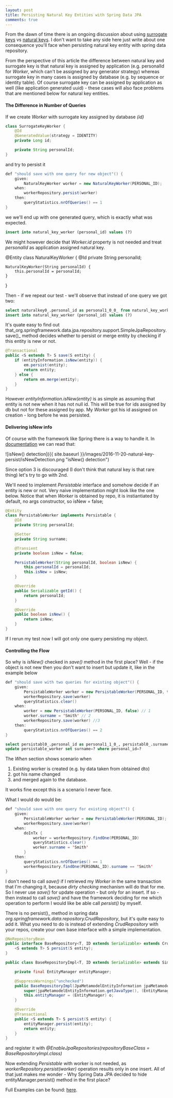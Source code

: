 ```yaml
---
layout: post
title: Persisting Natural Key Entities with Spring Data JPA
comments: true
---
```

From the dawn of time there is an ongoing discussion about using [surrogate keys](https://en.wikipedia.org/wiki/Surrogate_key) vs [natural keys](https://en.wikipedia.org/wiki/Natural_key). 
I don't want to take any side here just write about one consequence you'll face when persisting natural key entity with spring data repository.


From the perspective of this article the difference between natural key and surrogate key is that natural key is assigned by application (e.g. personalId for _Worker_, which can't be assigned by any generator strategy) whereas surrogate key in many cases is assigned by database (e.g. by sequence or identity table). Of course surrogate key can be assigned by application as well (like application generated uuid) - these cases will also face problems that are mentioned below for natural key entities.


#### The Difference in Number of Queries

If we create _Worker_ with surrogate key assigned by database _(id)_


```java
class SurrogateKeyWorker {
    @Id
    @GeneratedValue(strategy = IDENTITY)
    private Long id;

    private String personalId;
}
```  

and try to persist it


```java
def "should save with one query for new object"() {
	given:
		NaturalKeyWorker worker = new NaturalKeyWorker(PERSONAL_ID);
	when:
		workerRepository.persist(worker)
	then:
		queryStatistics.nrOfQueries() == 1
}
``` 

we we'll end up with one generated query, which is exactly what was expected.

```sql
insert into natural_key_worker (personal_id) values (?)
``` 

We might however decide that _Worker.id_ property is not needed and treat _personalId_ as application assigned natural key.

@Entity
class NaturalKeyWorker {
    @Id
    private String personalId;

    NaturalKeyWorker(String personalId) {
        this.personalId = personalId;
    }
}

Then - if we repeat our test - we'll observe that instead of one query we got two:
```sql
select naturalkey0_.personal_id as personal1_0_0_ from natural_key_worker naturalkey0_ where naturalkey0_.personal_id=?
insert into natural_key_worker (personal_id) values (?)
```


It's quate easy to find out that_org.springframework.data.jpa.repository.support.SimpleJpaRepository.save()_ method decides whether to persist or merge entity by checking if this entity is new or not.


```java
@Transactional
public <S extends T> S save(S entity) {
	if (entityInformation.isNew(entity)) {
		em.persist(entity);
		return entity;
	} else {
		return em.merge(entity);
	}
}
```

	
However _entityInformation.isNew(entity)_ is as simple as assuming that entity is not new when it has not null id. This will be true for ids assigned by db but not for these assigned by app. My _Worker_ got his id assigned on creation - long before he was persisted.


#### Delivering isNew info

Of course with the framework like Spring there is a way to handle it. In [documentation](http://docs.spring.io/spring-data/jpa/docs/1.10.5.RELEASE/reference/html/#jpa.entity-persistence.saving-entites) we can read that:


![isNew() detection]({{ site.baseurl }}/images/2016-11-20-natural-key-persist/isNewDetection.png "isNew() detection")


Since option 3 is discouraged (I don't think that natural key is that rare thing) let's try to go with 2nd.


We'll need to implement _Persistable_ interface and somehow decide if an entity is new or not. Very naive implementation might look like the one below. Notice that
when _Worker_ is obtained by repo, it is instiantiated by default, no args constructor, so isNew = false;


```java
@Entity
class PersistableWorker implements Persistable {
    @Id
    private String personalId;

    @Setter
    private String surname;

	@Transient
    private boolean isNew = false;

    PersistableWorker(String personalId, boolean isNew) {
        this.personalId = personalId;
        this.isNew = isNew;
    }

    @Override
    public Serializable getId() {
        return personalId;
    }

    @Override
    public boolean isNew() {
        return isNew;
    }
}
```


If I rerun my test now I will got only one query persisting my object.


#### Controlling the Flow

So why is _isNew()_ checked in _save()_ method in the first place? Well - if the object is not new then you don't want to insert but update it, like in the example below

```java
def "should save with two queries for existing object"() {
	given:
		PersistableWorker worker = new PersistableWorker(PERSONAL_ID, true);
		workerRepository.save(worker)
		queryStatistics.clear()
	when:
		worker = new PersistableWorker(PERSONAL_ID, false) // 1
		worker.surname = 'Smith' // 2
		workerRepository.save(worker) //3
	then:
		queryStatistics.nrOfQueries() == 2
}
```

```sql
select persistabl0_.personal_id as personal1_1_0_, persistabl0_.surname as surname2_1_0_ from persistable_worker persistabl0_ where persistabl0_.personal_id=?
update persistable_worker set surname=? where personal_id=?
```


The _When_ section shows scenario when

1. Existing worker is created (e.g. by data taken from obtained dto)
2. got his name changed
3. and merged again to the database.

It works fine except this is a scenario I never face.

What I would do would be:


```java
def "should save with one query for existing object"() {
	given:
		PersistableWorker worker = new PersistableWorker(PERSONAL_ID);
		workerRepository.save(worker)
	when:
		doInTx {
			worker = workerRepository.findOne(PERSONAL_ID)
			queryStatistics.clear()
			worker.surname = 'Smith'
		}
	then:
		queryStatistics.nrOfQueries() == 1
		workerRepository.findOne(PERSONAL_ID).surname == 'Smith'
}
```


I don't need to call _save()_ if I retrieved my _Worker_ in the same transaction that I'm changing it, because _dirty checking_ mechanism will do that for me. So I never use _save()_ for update operation - but only for an insert. If so - then instead to call _save()_ and have the framework deciding for me which operation to perform I would like be able call _persist()_ by myself.

There is no persist()_ method in spring data _org.springframework.data.repository.CrudRepository_, but it's quite easy to add it.
What you need to do is instead of extending _CrudRepository_ with your repos, create your own base interface with a simple implementation.


```java
@NoRepositoryBean
public interface BaseRepository<T, ID extends Serializable> extends CrudRepository<T, ID> {
    <S extends T> S persist(S entity);
}

public class BaseRepositoryImpl<T, ID extends Serializable> extends SimpleJpaRepository<T, ID> implements BaseRepository<T, ID> {

    private final EntityManager entityManager;

    @SuppressWarnings("unchecked")
    public BaseRepositoryImpl(JpaMetamodelEntityInformation jpaMetamodelEntityInformation, Object o) {
        super(jpaMetamodelEntityInformation.getJavaType(), (EntityManager) o);
        this.entityManager = (EntityManager) o;
    }

    @Override
    @Transactional
    public <S extends T> S persist(S entity) {
        entityManager.persist(entity);
        return entity;
    }
}
```


and register it with _@EnableJpaRepositories(repositoryBaseClass = BaseRepositoryImpl.class)_


Now extending _Persistable_ with worker is not needed, as _workerRepository.persist(worker)_ operation results only in one insert. All of that just makes me wonder - Why Spring Data JPA decided to hide entityManager.persist() method in the first place?


Full Examples can be found: [here](https://github.com/dkublik/sd-natural-keys).

&nbsp;
